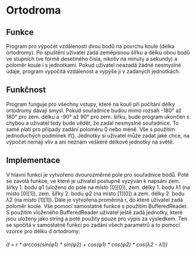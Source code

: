 # Ortodroma

## Funkce
Program pro výpočet vzdálenosti dvou bodů na povrchu koule (délka ortodromy). Po spuštění uživatel zadá zeměpisnou šířku a délku obou bodů ve stupních (ve formě desetiného čísla, nikoliv na minuty a sekundy) a poloměr koule i s jednotkami. Pokud uživatel neazadá žádné nesmyslné údaje, program vypočítá vzdálenost a vypýše ji v zadaných jednotkách.

## Funkčnost
Program funguje pro všechny vstupy, které na kouli při počítání délky ortodromy dávají smysl. Pokud souřadnice budou mimo rozsah -180° až 180° pro zem. délku a -90° až 90° pro zem. šířku, bude program ukončen s chybou a uživatel tedy bude vědět, že zadal nesmyslné souřadnice. To samé platí pro případy zadání poloměru 0 nebo méně. Vše s použitím jednoduchých podmínek if(). Jednotky si uživatel může zadat jaké chce, na výpočet nemají vliv a ani neznám veškéré délkové jednotky na světě.

## Implementace
V hlavní funkci je vytvořeno dvourozměrné pole pro souřadnice bodů. Poté se zavolá funkce, ve které je uživatel postupně vyzýván k napsání zem. šířky 1. bodu φ1 (uloženo do pole na místo [0][0]), zem. délky 1. bodu λ1 (na místo [0][1]), zem. šířky 2. bodu φ2 (na místo [1][0]) a zem. délky 2. bodu λ2 (na místo [1][1]). Dále je vytvořena proměnná r, do které uživatel zadá poloměr koule. Vše pomocí samostatné funkce s použitím BufferedReader. S použitím vloženého BufferedReader uživatel ještě zadá jednotky, které jsou uloženy jako string a poté použity pouze pro výpis za výsledkem. Ten se spočítá v samostatné funkci po zadání všech parametrů a to pomocí vzorce pro délku d ortodromy: 
###### d = r * arccos(sin(φ1) * sin(φ2) + cos(φ1) * cos(φ2) * cos(λ2 - λ1))
